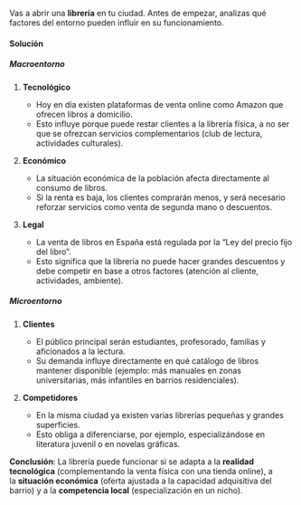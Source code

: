 Vas a abrir una **librería** en tu ciudad. Antes de empezar, analizas qué factores del entorno pueden influir en su funcionamiento.

#### Solución
##### Macroentorno

1. **Tecnológico**
	- Hoy en día existen plataformas de venta online como Amazon que ofrecen libros a domicilio.
	- Esto influye porque puede restar clientes a la librería física, a no ser que se ofrezcan servicios complementarios (club de lectura, actividades culturales).

2. **Económico**
	- La situación económica de la población afecta directamente al consumo de libros.
	- Si la renta es baja, los clientes comprarán menos, y será necesario reforzar servicios como venta de segunda mano o descuentos.

3. **Legal**
	- La venta de libros en España está regulada por la “Ley del precio fijo del libro”.
	- Esto significa que la librería no puede hacer grandes descuentos y debe competir en base a otros factores (atención al cliente, actividades, ambiente).

##### Microentorno

1. **Clientes**
	- El público principal serán estudiantes, profesorado, familias y aficionados a la lectura.
	- Su demanda influye directamente en qué catálogo de libros mantener disponible (ejemplo: más manuales en zonas universitarias, más infantiles en barrios residenciales).

2. **Competidores**
	- En la misma ciudad ya existen varias librerías pequeñas y grandes superficies.
	- Esto obliga a diferenciarse, por ejemplo, especializándose en literatura juvenil o en novelas gráficas.

**Conclusión**: La librería puede funcionar si se adapta a la **realidad tecnológica** (complementando la venta física con una tienda online), a la **situación económica** (oferta ajustada a la capacidad adquisitiva del barrio) y a la **competencia local** (especialización en un nicho).



[^9999]: [[Sistemas de Gestión Empresarial]]
[^1]: [[Sistemas de Gestión Empresarial/Tema 1/Tema 1]]
[^2]: [[Sistemas de Gestión Empresarial/Actividades de Clase|Actividades de Clase]]